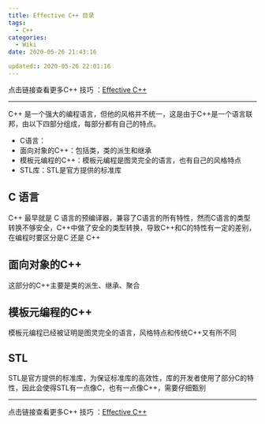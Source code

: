 ```yaml
---
title: Effective C++ 目录
tags:
  - C++
categories:
  - Wiki
date: 2020-05-26 21:43:16

updated:: 2020-05-26 22:01:16
---
```


点击链接查看更多C++ 技巧 ：[Effective C++](https://blog.yu-xiaoxian.me/2019/05/03/wiki/EffectivCpp/)

--------------------------------

C++ 是一个强大的编程语言，但他的风格并不统一，这是由于C++是一个语言联邦，由以下四部分组成，每部分都有自己的特点。

- C语言：
- 面向对象的C++：包括类，类的派生和继承
- 模板元编程的C++：模板元编程是图灵完全的语言，也有自己的风格特点
- STL库：STL是官方提供的标准库

## C 语言
C++ 最早就是 C 语言的预编译器，兼容了C语言的所有特性，然而C语言的类型转换不够安全，C++中做了安全的类型转换，导致C++和C的特性有一定的差别，在编程时要区分是C 还是 C++
## 面向对象的C++
这部分的C++主要是类的派生、继承、聚合
## 模板元编程的C++
模板元编程已经被证明是图灵完全的语言，风格特点和传统C++又有所不同
## STL
STL是官方提供的标准库，为保证标准库的高效性，库的开发者使用了部分C的特性，因此会使得STL有一点像C，也有一点像C++，需要仔细甄别

----

点击链接查看更多C++ 技巧 ：[Effective C++](https://blog.yu-xiaoxian.me/2019/05/03/wiki/EffectivCpp/)